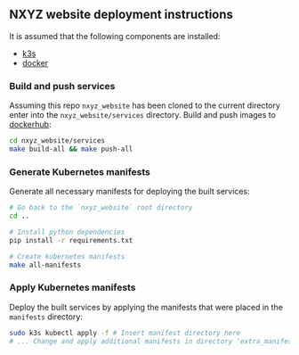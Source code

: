 ## NXYZ website deployment instructions

It is assumed that the following components are installed:
- [k3s](https://k3s.io/)
- [docker](https://www.docker.com/)

### Build and push services

Assuming this repo `nxyz_website` has been cloned to the current directory enter into the `nxyz_website/services` directory. Build and push images to [dockerhub](https://hub.docker.com/):

```bash
cd nxyz_website/services
make build-all && make push-all
```

### Generate Kubernetes manifests

Generate all necessary manifests for deploying the built services:

```bash
# Go back to the `nxyz_website` root directory 
cd ..

# Install python dependencies
pip install -r requirements.txt

# Create kubernetes manifests
make all-manifests
```

### Apply Kubernetes manifests

Deploy the built services by applying the manifests that were placed in the `manifests` directory:

```bash
sudo k3s kubectl apply -f # Insert manifest directory here
# ... Change and apply additional manifests in directory 'extra_manifests' manually
```

